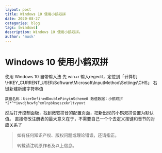 ```yaml
---
layout: post
title: Windows 10 使用小鹤双拼
date: 2020-08-27
categories: blog
tags: [windows]
description: Windows 10 使用小鹤双拼。
author: 'musk'
---
```

# Windows 10 使用小鹤双拼
使用 Windows 10 自带输入法
先 win+r 输入regedit，定位到「计算机\HKEY_CURRENT_USER\Software\Microsoft\InputMethod\Settings\CHS」
右键新建新建字符串值

`数值名称：UserDefinedDoublePinyinScheme0
 数值数据：小鹤双拼*2*^*iuvdjhcwfg^xmlnpbksqszxkrltvyovt`

然后打开控制面板，找到微软拼音的配置页面，把新出现的小鹤双拼设置为默认值。
直接修改注册表的最大意义在于，不需要自己一个个去定义按键和音节的对应关系了

> 如有任何知识产权、版权问题或理论错误，还请指正。
>
> 转载请注明原作者及以上信息。